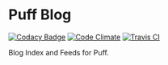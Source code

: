 # Puff Blog

[![Codacy Badge](https://api.codacy.com/project/badge/grade/48532419d74d44149d8b97a61c019956)](https://www.codacy.com/app/lewisgoddard/puff-blog)
[![Code Climate](https://codeclimate.com/github/eustasy/puff-blog/badges/gpa.svg)](https://codeclimate.com/github/eustasy/puff-blog)
[![Travis CI](https://api.travis-ci.org/eustasy/puff-blog.svg)](https://travis-ci.org/eustasy/puff-blog)

Blog Index and Feeds for Puff.
